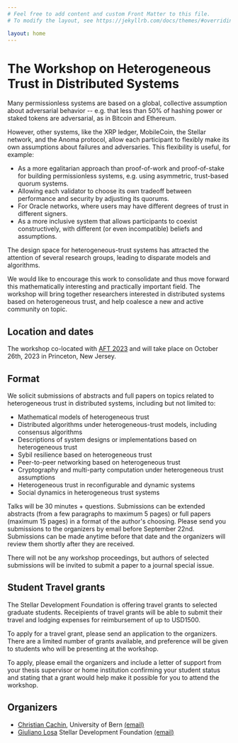```yaml
---
# Feel free to add content and custom Front Matter to this file.
# To modify the layout, see https://jekyllrb.com/docs/themes/#overriding-theme-defaults

layout: home
---
```


# The Workshop on Heterogeneous Trust in Distributed Systems

Many permissionless systems are based on a global, collective assumption about
adversarial behavior -- e.g. that less than 50% of hashing power or staked
tokens are adversarial, as in Bitcoin and Ethereum.

However, other systems, like the XRP ledger, MobileCoin, the Stellar network,
and the Anoma protocol, allow each participant to flexibly make its own
assumptions about failures and adversaries. This flexibility is useful, for
example:

- As a more egalitarian approach than proof-of-work and proof-of-stake for
  building permissionless systems, e.g. using asymmetric, trust-based quorum
  systems.
- Allowing each validator to choose its own tradeoff between performance and
  security by adjusting its quorums.
- For Oracle networks, where users may have different degrees of trust in
  different signers.
- As a more inclusive system that allows participants to coexist
  constructively, with different (or even incompatible) beliefs and
  assumptions.

The design space for heterogeneous-trust systems has attracted the attention of
several research groups, leading to disparate models and algorithms.

We would like to encourage this work to consolidate and thus move forward this
mathematically interesting and practically important field.  The workshop will
bring together researchers interested in distributed systems based on
heterogeneous trust, and help coalesce a new and active community on topic.

## Location and dates

The workshop co-located with [AFT 2023](https://aftconf.github.io/aft23/index.html)
and will take place on October 26th, 2023 in Princeton, New Jersey.

## Format

We solicit submissions of abstracts and full papers on topics related to heterogeneous
trust in distributed systems, including but not limited to:
- Mathematical models of heterogeneous trust
- Distributed algorithms under heterogeneous-trust models, including consensus
  algorithms
- Descriptions of system designs or implementations based on heterogeneous
  trust
- Sybil resilience based on heterogeneous trust
- Peer-to-peer networking based on heterogeneous trust
- Cryptography and multi-party computation under heterogeneous trust
  assumptions
- Heterogeneous trust in reconfigurable and dynamic systems
- Social dynamics in heterogeneous trust systems

Talks will be 30 minutes + questions. Submissions can be extended abstracts
(from a few paragraphs to maximum 5 pages) or full papers (maximum 15 pages) in
a format of the author's choosing. Please send you submissions to the
organizers by email before September 22nd. Submissions can be made anytime
before that date and the organizers will review them shortly after they are
received.

There will not be any workshop proceedings, but authors of selected submissions
will be invited to submit a paper to a journal special issue.

## Student Travel grants

The Stellar Development Foundation is offering travel grants to selected graduate students.
Receipients of travel grants will be able to submit their travel and lodging expenses for reimbursement of up to USD1500.

To apply for a travel grant, please send an application to the organizers.
There are a limited number of grants available, and preference will be given to students who will be presenting at the workshop.

To apply, please email the organizers and include a letter of support from your thesis supervisor or home institution confirming your student status and stating that a grant would help make it possible for you to attend the workshop.

## Organizers

* [Christian Cachin](https://crypto.unibe.ch/cc/), University of Bern [(email)](mailto:christian.cachin@unibe.ch)
* [Giuliano Losa](https://www.losa.fr/) Stellar Development Foundation [(email)](mailto:giuliano@stellar.org)
